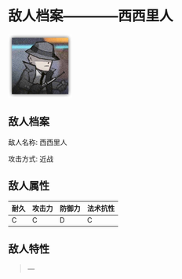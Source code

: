 # 敌人档案————西西里人

![西西里人](./eneIcons/西西里人.png)

## 敌人档案

敌人名称: 西西里人

攻击方式: 近战

## 敌人属性

| 耐久      | 攻击力  | 防御力 | 法术抗性 |
|---------|------|-----|------|
| C | C | D | C |

## 敌人特性
> —
